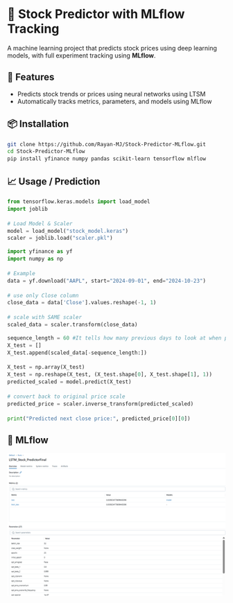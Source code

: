 # 🧠 Stock Predictor with MLflow Tracking

A machine learning project that predicts stock prices using deep learning models, with full experiment tracking using **MLflow**.

## 🚀 Features
- Predicts stock trends or prices using neural networks using LTSM
- Automatically tracks metrics, parameters, and models using MLflow

## 📦 Installation

```bash
git clone https://github.com/Rayan-MJ/Stock-Predictor-MLflow.git
cd Stock-Predictor-MLflow
pip install yfinance numpy pandas scikit-learn tensorflow mlflow
```
## 📈 **Usage / Prediction**
```python
from tensorflow.keras.models import load_model
import joblib

# Load Model & Scaler
model = load_model("stock_model.keras")
scaler = joblib.load("scaler.pkl")
```
```python
import yfinance as yf
import numpy as np

# Example
data = yf.download("AAPL", start="2024-09-01", end="2024-10-23")

# use only Close column
close_data = data['Close'].values.reshape(-1, 1)

# scale with SAME scaler
scaled_data = scaler.transform(close_data)
```
```python
sequence_length = 60 #It tells how many previous days to look at when predicting the next value.
X_test = []
X_test.append(scaled_data[-sequence_length:]) 

X_test = np.array(X_test)
X_test = np.reshape(X_test, (X_test.shape[0], X_test.shape[1], 1))
predicted_scaled = model.predict(X_test)

# convert back to original price scale
predicted_price = scaler.inverse_transform(predicted_scaled)

print("Predicted next close price:", predicted_price[0][0])
```

## 📝 MLflow

![mlflow](MLflow.png)
